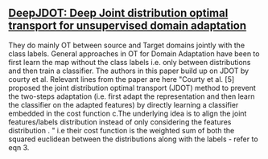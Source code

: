 [DeepJDOT: Deep Joint distribution optimal
transport for unsupervised domain adaptation](https://arxiv.org/pdf/1803.10081.pdf)
-
They do mainly OT between source and Target domains jointly with the class labels. General approaches in OT 
for Domain Adaptation have been to first learn the map without the class labels i.e. only between distributions and then train a classifier. 
The authors in this paper build up on JDOT by courty et al. Relevant lines from the paper are here
"Courty et al. [5] proposed the joint distribution optimal transport (JDOT)
method to prevent the two-steps adaptation (i.e. first adapt the representation
and then learn the classifier on the adapted features) by directly learning a classifier
embedded in the cost function c.The underlying idea is to align the joint
features/labels distribution instead of only considering the features distribution .
" 
i.e their cost function is the weighted sum of both the squared euclidean between the distributions along with the labels - refer to eqn 3.

